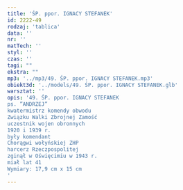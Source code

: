 ```yaml
---
title: 'ŚP. ppor. IGNACY STEFANEK'
id: 2222-49
rodzaj: 'tablica'
data: ''
nr: ''
matTech: ''
styl: ''
czas: ''
tagi: ""
ekstra: ""
mp3: '../mp3/49. ŚP. ppor. IGNACY STEFANEK.mp3'
obiekt3d: '../models/49. ŚP. ppor. IGNACY STEFANEK.glb'
warsztat: ''
opis: '49. ŚP. ppor. IGNACY STEFANEK
ps. ”ANDRZEJ”
kwatermistrz komendy obwodu 
Związku Walki Zbrojnej Zamość
uczestnik wojen obronnych
1920 i 1939 r.
były komendant 
Chorągwi wołyńskiej ZHP
harcerz Rzeczpospolitej
zginął w Oświęcimiu w 1943 r.
miał lat 41
Wymiary: 17,9 cm x 15 cm
'
---
```


